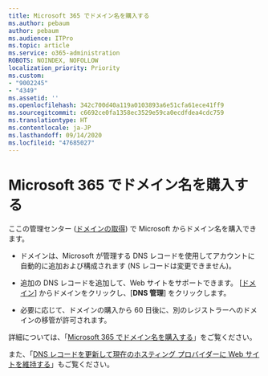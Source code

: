 ```yaml
---
title: Microsoft 365 でドメイン名を購入する
ms.author: pebaum
author: pebaum
ms.audience: ITPro
ms.topic: article
ms.service: o365-administration
ROBOTS: NOINDEX, NOFOLLOW
localization_priority: Priority
ms.custom:
- "9002245"
- "4349"
ms.assetid: ''
ms.openlocfilehash: 342c700d40a119a0103893a6e51cfa61ece41ff9
ms.sourcegitcommit: c6692ce0fa1358ec3529e59ca0ecdfdea4cdc759
ms.translationtype: HT
ms.contentlocale: ja-JP
ms.lasthandoff: 09/14/2020
ms.locfileid: "47685027"
---
```

# <a name="buy-a-domain-name-in-microsoft-365"></a>Microsoft 365 でドメイン名を購入する

ここの管理センター ([ドメインの取得](https://admin.microsoft.com/Domains/Buy)) で Microsoft からドメイン名を購入できます。

- ドメインは、Microsoft が管理する DNS レコードを使用してアカウントに自動的に追加および構成されます (NS レコードは変更できません)。

- 追加の DNS レコードを追加して、Web サイトをサポートできます。  [[ドメイン](https://admin.microsoft.com/AdminPortal/Home#/Domains)] からドメインをクリックし、[**DNS 管理**] をクリックします。

- 必要に応じて、ドメインの購入から 60 日後に、別のレジストラーへのドメインの移管が許可されます。

詳細については、「[Microsoft 365 でドメイン名を購入する](https://docs.microsoft.com/microsoft-365/admin/get-help-with-domains/buy-a-domain-name?view=o365-worldwide)」をご覧ください。

また、「[DNS レコードを更新して現在のホスティング プロバイダーに Web サイトを維持する](https://docs.microsoft.com/alchemyinsights/update-dns-records-to-keep-your-website-with-your-current-hosting-provider-0)」もご覧ください。
